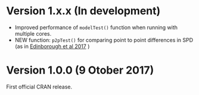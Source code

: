 
# Version 1.x.x (In development)
* Improved performance of `modelTest()` function when running with multiple cores.
* NEW function: `p2pTest()` for comparing point to point differences in SPD (as in [Edinborough et al 2017](http://dx.doi.org/10.1073/pnas.1713012114)
)


# Version 1.0.0 (9 Otober 2017)
First official CRAN release. 
